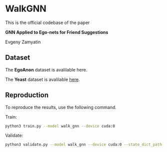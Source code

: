 # WalkGNN #
This is the official codebase of the paper

**GNN Applied to Ego-nets for Friend Suggestions**

Evgeny Zamyatin

## Dataset ##
The **EgoAnon** dataset is avalilable here.

The **Yeast** dataset is avalilable [here](https://www.chrsmrrs.com/graphkerneldatasets/YEAST.zip).


## Reproduction ##
To reproduce the results, use the following command.

Train:
```bash
python3 train.py --model walk_gnn --device cuda:0
```

Validate:
```bash
python3 validate.py --model walk_gnn --device cuda:0 --state_dict_path <path>
```
